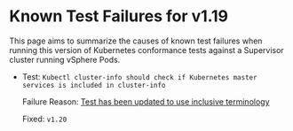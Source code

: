 # Known Test Failures for v1.19

This page aims to summarize the causes of known test failures when running
this version of Kubernetes conformance tests against a Supervisor cluster
running vSphere Pods.

- Test: `Kubectl cluster-info should check if Kubernetes master services is included in cluster-info`

	Failure Reason: [Test has been updated to use inclusive terminology](https://github.com/kubernetes/kubernetes/commit/ab129349acadb4539cc8c584e4f9a43dd8b45761)

	Fixed: `v1.20`

